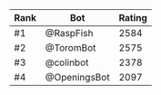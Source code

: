 Rank|Bot|Rating
---|---|---
#1|@RaspFish|2584
#2|@ToromBot|2575
#3|@colinbot|2378
#4|@OpeningsBot|2097
